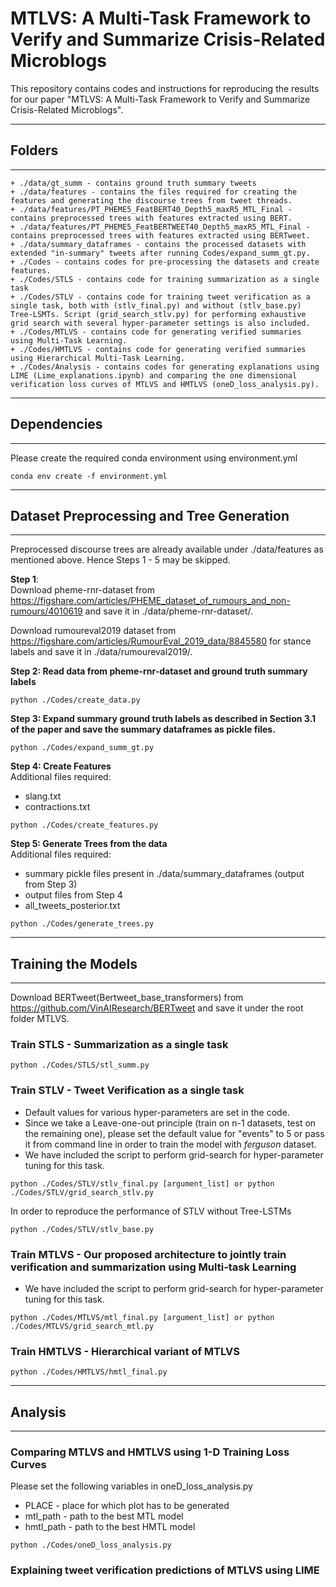 # MTLVS: A Multi-Task Framework to Verify and Summarize Crisis-Related Microblogs

This repository contains codes and instructions for reproducing the results for our paper "MTLVS: A Multi-Task Framework to Verify and Summarize Crisis-Related Microblogs".


------------------------------------------
## Folders
------------------------------------------

```
+ ./data/gt_summ - contains ground truth summary tweets 
+ ./data/features - contains the files required for creating the features and generating the discourse trees from tweet threads.
+ ./data/features/PT_PHEME5_FeatBERT40_Depth5_maxR5_MTL_Final - contains preprocessed trees with features extracted using BERT.
+ ./data/features/PT_PHEME5_FeatBERTWEET40_Depth5_maxR5_MTL_Final - contains preprocessed trees with features extracted using BERTweet.
+ ./data/summary_dataframes - contains the processed datasets with extended "in-summary" tweets after running Codes/expand_summ_gt.py.
+ ./Codes - contains codes for pre-processing the datasets and create features.
+ ./Codes/STLS - contains code for training summarization as a single task
+ ./Codes/STLV - contains code for training tweet verification as a single task, both with (stlv_final.py) and without (stlv_base.py) Tree-LSMTs. Script (grid_search_stlv.py) for performing exhaustive grid search with several hyper-parameter settings is also included.
+ ./Codes/MTLVS - contains code for generating verified summaries using Multi-Task Learning.
+ ./Codes/HMTLVS - contains code for generating verified summaries using Hierarchical Multi-Task Learning.
+ ./Codes/Analysis - contains codes for generating explanations using LIME (Lime_explanations.ipynb) and comparing the one dimensional verification loss curves of MTLVS and HMTLVS (oneD_loss_analysis.py).
```

------------------------------------------
## Dependencies
------------------------------------------
Please create the required conda environment using environment.yml
~~~
conda env create -f environment.yml
~~~

------------------------------------------
## **Dataset Preprocessing and Tree Generation**
------------------------------------------

Preprocessed discourse trees are already available under ./data/features as mentioned above. 
Hence Steps 1 - 5 may be skipped.

**Step 1**:  
Download pheme-rnr-dataset from https://figshare.com/articles/PHEME_dataset_of_rumours_and_non-rumours/4010619 and save it in ./data/pheme-rnr-dataset/.  

Download rumoureval2019 dataset from https://figshare.com/articles/RumourEval_2019_data/8845580 for stance labels and save it in ./data/rumoureval2019/. 

**Step 2: Read data from pheme-rnr-dataset and ground truth summary labels**
~~~
python ./Codes/create_data.py
~~~

**Step 3: Expand summary ground truth labels as described in Section 3.1 of the paper and save the summary dataframes as pickle files.**
~~~
python ./Codes/expand_summ_gt.py
~~~

**Step 4: Create Features**  
Additional files required: 
  - slang.txt 
  - contractions.txt 
~~~
python ./Codes/create_features.py
~~~

**Step 5: Generate Trees from the data**  
Additional files required: 
  - summary pickle files present in ./data/summary_dataframes (output from Step 3)
  - output files from Step 4
  - all_tweets_posterior.txt
~~~
python ./Codes/generate_trees.py
~~~

------------------------------------------
## Training the Models
------------------------------------------

Download BERTweet(Bertweet_base_transformers) from https://github.com/VinAIResearch/BERTweet and save it under the root folder MTLVS. 

### Train STLS - Summarization as a single task
~~~
python ./Codes/STLS/stl_summ.py
~~~

### Train STLV - Tweet Verification as a single task
  - Default values for various hyper-parameters are set in the code.
  - Since we take a Leave-one-out principle (train on n-1 datasets, test on the remaining one), please set the default value for "events" to 5 or pass it from command line in order to train the model with *ferguson* dataset.
  - We have included the script to perform grid-search for hyper-parameter tuning for this task.
~~~
python ./Codes/STLV/stlv_final.py [argument_list] or python ./Codes/STLV/grid_search_stlv.py
~~~
In order to reproduce the performance of STLV without Tree-LSTMs
~~~
python ./Codes/STLV/stlv_base.py
~~~

### Train MTLVS - Our proposed architecture to jointly train verification and summarization using Multi-task Learning
  - We have included the script to perform grid-search for hyper-parameter tuning for this task.
~~~
python ./Codes/MTLVS/mtl_final.py [argument_list] or python ./Codes/MTLVS/grid_search_mtl.py
~~~

### Train HMTLVS - Hierarchical variant of MTLVS
~~~
python ./Codes/HMTLVS/hmtl_final.py
~~~

------------------------------------------
## Analysis
------------------------------------------
### Comparing MTLVS and HMTLVS using 1-D Training Loss Curves
Please set the following variables in oneD_loss_analysis.py
  - PLACE - place for which plot has to be generated
  - mtl_path - path to the best MTL model 
  - hmtl_path - path to the best HMTL model
~~~
python ./Codes/oneD_loss_analysis.py
~~~

### Explaining tweet verification predictions of MTLVS using LIME
